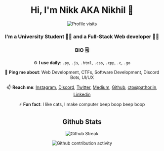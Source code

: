 <p align="center">
  
  <h1 align="center">Hi, I'm Nikk AKA Nikhil 👋</h1>
  <p align="center">
  <img src="https://komarev.com/ghpvc/?username=Nikk-0x11" alt="Profile visits">
  </p>
  <h3 align="center">I'm a University Student 👨‍🎓 and a Full-Stack Web developer 👨‍💻</h3>



<div align="center">
  <h3>BIO 🗒️</h3>
  <p>⚙️ <strong>I use daily</strong>: <code>.py</code>, <code>.js</code>, <code>.html</code>, <code>.css</code>, <code>.cpp</code>, <code>.c</code>, <code>.go</code></p>
  <p>💬 <strong>Ping me about</strong>: Web Development, CTFs, Software Development, Discord Bots, UI/UX</p>
  <p>📫 <strong>Reach me</strong>: <a href="https://instagram.com/nikk_0x11" target="_blank">Instagram</a>, <a href="https://discord.com/users/815946508200575036" target="_blank">Discord</a>, <a href="https://twitter.com/nikk_0x11" target="_blank">Twitter</a>, <a href="https://nikk-0x11.medium.com/" target="_blank">Medium</a>, <a href="https://github.com/Nikk-0x11" target="_blank">Github</a>, <a href="mailto:cto@pathor.in">cto@pathor.in</a>, <a href="https://www.linkedin.com/in/nikhil-dhiman-b81326211/" target="_blank">Linkedin</a></p>
  <p>⚡️ <strong>Fun fact</strong>: I like cats, I make computer beep boop beep boop</p>
</div>
<h2 align="center">Github Stats</h2>
<p align="center">
  <img src="https://github-readme-streak-stats.herokuapp.com?user=Nikk-0x11&theme=tokyonight_duo&hide_border=false&date_format=j%20M%5B%20Y%5D" alt="Github Streak">
</p>

<p align="center">
  <img src="https://activity-graph.herokuapp.com/graph?username=Nikk-0x11&theme=react-dark" alt="Github contribution activity">
</p>
